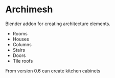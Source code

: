 Archimesh
=======

Blender addon for creating architecture elements.

- Rooms
- Houses
- Columns
- Stairs
- Doors
- Tile roofs

From version 0.6 can create kitchen cabinets

